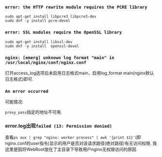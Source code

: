 ### `error: the HTTP rewrite module requires the PCRE library`

```
sudo apt-get install libpcre3 libpcre3-dev
sudo dnf -y install pcre-devel
```

### `error: SSL modules require the OpenSSL library`

```
sudo apt-get install libssl-dev
sudo dnf -y install  openssl-devel
```

### `nginx: [emerg] unknown log format "main" in /usr/local/nginx/conf/nginx.conf`

打开access_log选项后未启用日志格式main，启用log_format	main(nginx默认日志格式)即可.

### `An error occurred`

可能情况:

`proxy_pass`指定的地址不可用.

### error.log出现`failed (13: Permission denied)`

查看`ps aux | grep "nginx: worker process" | awk '{print $1}'`(即nginx.conf的user指令)显示的用户是否对该请求路径(绝对路径)有无访问权限.
我这里是因将WebRoot放在了主目录下导致用户nginx无权限访问的原因.
